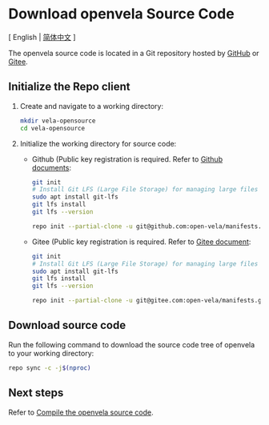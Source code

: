 # Download openvela Source Code

\[ English | [简体中文](./../../zh-cn/quickstart/Download_Vela_sources_zh-cn.md) \]

The openvela source code is located in a Git repository hosted by [GitHub](https://github.com/open-Vela) or [Gitee](https://gitee.com/open-vela).

## Initialize the Repo client

1. Create and navigate to a working directory:

    ```bash
    mkdir vela-opensource
    cd vela-opensource
    ```

2. Initialize the working directory for source code:

   - Github (Public key registration is required. Refer to [Github documents](https://docs.github.com/en/authentication/connecting-to-github-with-ssh/adding-a-new-ssh-key-to-your-github-account):

        ```bash
        git init
        # Install Git LFS (Large File Storage) for managing large files
        sudo apt install git-lfs
        git lfs install
        git lfs --version

        repo init --partial-clone -u git@github.com:open-vela/manifests.git -b dev -m openvela.xml --git-lfs
        ```

   - Gitee (Public key registration is required. Refer to [Gitee document](https://gitee.com/help/articles/4191):

        ```bash
        git init
        # Install Git LFS (Large File Storage) for managing large files
        sudo apt install git-lfs
        git lfs install
        git lfs --version
        
        repo init --partial-clone -u git@gitee.com:open-vela/manifests.git -b dev -m openvela.xml --git-lfs
        ```

## Download source code

Run the following command to download the source code tree of openvela to your working directory:

```bash
repo sync -c -j$(nproc)
```

## Next steps

Refer to [Compile the openvela source code](./Build_Vela_from_sources.md).
